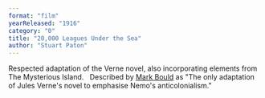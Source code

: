 ```yaml
---
format: "film"
yearReleased: "1916"
category: "0"
title: "20,000 Leagues Under the Sea"
author: "Stuart Paton"
---
```

Respected adaptation of the Verne novel, also  incorporating elements from The Mysterious Island.
 
Described by <a href="biblio.htm#Red Planets"> Mark Bould</a> as "The only adaptation of Jules Verne's novel to  emphasise Nemo's anticolonialism."